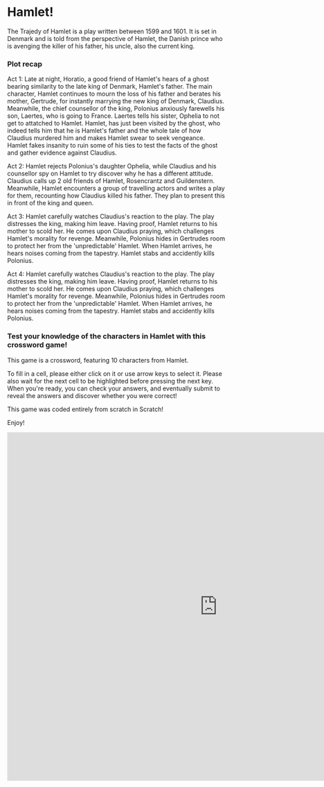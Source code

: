 <html>
<head>
  <title>Hamlet</title>
  <link rel="stylesheet" href="https://github.com/shanhzagn/hamletwebsite.github.io/style.css">
</head>
<body>
  <h1>Hamlet!</h1>
  <p>The Trajedy of Hamlet is a play written between 1599 and 1601. It is set in Denmark and is told from the perspective of Hamlet, the Danish prince who is avenging the killer of his father, his uncle, also the current king.</p>
  <h3>Plot recap</h3>
  <p>Act 1: Late at night, Horatio, a good friend of Hamlet's hears of a ghost bearing similarity to the late king of Denmark, Hamlet's father. The main character, Hamlet continues to mourn the loss of his father and berates his mother, Gertrude, for instantly marrying the new king of Denmark, Claudius. Meanwhile, the chief counsellor of the king, Polonius anxiously farewells his son, Laertes, who is going to France. Laertes tells his sister, Ophelia to not get to attatched to Hamlet. Hamlet, has just been visited by the ghost, who indeed tells him that he is Hamlet's father and the whole tale of how Claudius murdered him and makes Hamlet swear to seek vengeance. Hamlet fakes insanity to ruin some of his ties to test the facts of the ghost and gather evidence against Claudius.</p>
  <p>Act 2: Hamlet rejects Polonius's daughter Ophelia, while Claudius and his counsellor spy on Hamlet to try discover why he has a different attitude. Claudius calls up 2 old friends of Hamlet, Rosencrantz and Guildenstern. Meanwhile, Hamlet encounters a group of travelling actors and writes a play for them, recounting how Claudius killed his father. They plan to present this in front of the king and queen.</p>
  <p>Act 3: Hamlet carefully watches Claudius's reaction to the play. The play distresses the king, making him leave. Having proof, Hamlet returns to his mother to scold her. He comes upon Claudius praying, which challenges Hamlet's morality for revenge. Meanwhile, Polonius hides in Gertrudes room to protect her from the 'unpredictable' Hamlet. When Hamlet arrives, he hears noises coming from the tapestry. Hamlet stabs and accidently kills Polonius.</p>
  <p>Act 4: Hamlet carefully watches Claudius's reaction to the play. The play distresses the king, making him leave. Having proof, Hamlet returns to his mother to scold her. He comes upon Claudius praying, which challenges Hamlet's morality for revenge. Meanwhile, Polonius hides in Gertrudes room to protect her from the 'unpredictable' Hamlet. When Hamlet arrives, he hears noises coming from the tapestry. Hamlet stabs and accidently kills Polonius.</p>
  <h3>Test your knowledge of the characters in Hamlet with this crossword game!</h3>
  <p>This game is a crossword, featuring 10 characters from Hamlet.</p>
  <p>To fill in a cell, please either click on it or use arrow keys to select it. Please also wait for the next cell to be highlighted before pressing the next key. When you're ready, you can check your answers, and eventually submit to reveal the answers and discover whether you were correct!</p>
  <p>This game was coded entirely from scratch in Scratch!</p>
  <p>Enjoy!</p>
  <iframe src="https://scratch.mit.edu/projects/1105092703/embed" allowtransparency="true" width="970" height="804" frameborder="0" scrolling="no" allowfullscreen></iframe>
</body>
</html>
